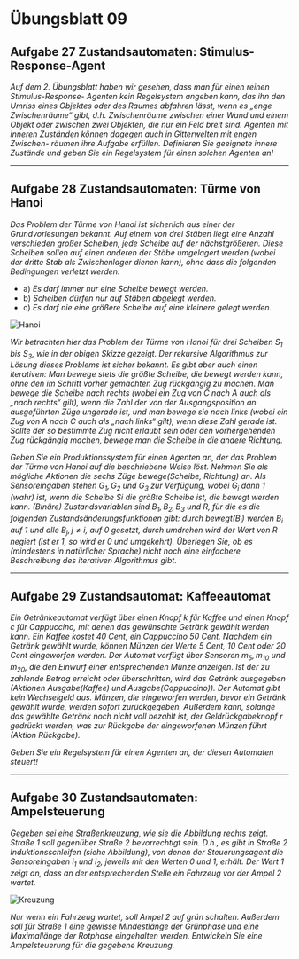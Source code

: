# Übungsblatt 09
## Aufgabe 27 Zustandsautomaten: Stimulus-Response-Agent
*Auf dem 2. Übungsblatt haben wir gesehen, dass man für einen reinen Stimulus-Response- Agenten kein Regelsystem angeben kann, das ihn den Umriss eines Objektes oder des Raumes abfahren lässt, wenn es „enge Zwischenräume“ gibt, d.h. Zwischenräume zwischen einer Wand und einem Objekt oder zwischen zwei Objekten, die nur ein Feld breit sind.
Agenten mit inneren Zuständen können dagegen auch in Gitterwelten mit engen Zwischen- räumen ihre Aufgabe erfüllen. Definieren Sie geeignete innere Zustände und geben Sie ein Regelsystem für einen solchen Agenten an!*

---
## Aufgabe 28 Zustandsautomaten: Türme von Hanoi
*Das Problem der Türme von Hanoi ist sicherlich aus einer der Grundvorlesungen bekannt. Auf einem von drei Stäben liegt eine Anzahl verschieden großer Scheiben, jede Scheibe auf der nächstgrößeren. Diese Scheiben sollen auf einen anderen der Stäbe umgelagert werden (wobei der dritte Stab als Zwischenlager dienen kann), ohne dass die folgenden Bedingungen verletzt werden:*

* a) *Es darf immer nur eine Scheibe bewegt werden.*
* b) *Scheiben dürfen nur auf Stäben abgelegt werden.*
* c) *Es darf nie eine größere Scheibe auf eine kleinere gelegt werden.*

![Hanoi](Hanoi.png)

*Wir betrachten hier das Problem der Türme von Hanoi für drei Scheiben $S_1$ bis $S_3$, wie in der obigen Skizze gezeigt. Der rekursive Algorithmus zur Lösung dieses Problems ist sicher bekannt. Es gibt aber auch einen iterativen: Man bewege stets die größte Scheibe, die bewegt werden kann, ohne den im Schritt vorher gemachten Zug rückgängig zu machen. Man bewege die Scheibe nach rechts (wobei ein Zug von C nach A auch als „nach rechts“ gilt), wenn die Zahl der von der Ausgangsposition an ausgeführten Züge ungerade ist, und man bewege sie nach links (wobei ein Zug von A nach C auch als „nach links“ gilt), wenn diese Zahl gerade ist. Sollte der so bestimmte Zug nicht erlaubt sein oder den vorhergehenden Zug rückgängig machen, bewege man die Scheibe in die andere Richtung.*

*Geben Sie ein Produktionssystem für einen Agenten an, der das Problem der Türme von Hanoi auf die beschriebene Weise löst. Nehmen Sie als mögliche Aktionen die sechs Züge bewege(Scheibe, Richtung) an. Als Sensoreingaben stehen $G_1, G_2$ und $G_3$ zur Verfügung, wobei $G_i$ dann 1 (wahr) ist, wenn die Scheibe Si die größte Scheibe ist, die bewegt werden kann. (Binäre) Zustandsvariablen sind $B_1, B_2, B_3$ und R, für die es die folgenden Zustandsänderungsfunktionen gibt: durch bewegt($B_i$) werden $B_i$ auf 1 und alle $B_j, j\neq i$, auf 0 gesetzt, durch umdrehen wird der Wert von R negiert (ist er 1, so wird er 0 und umgekehrt). Überlegen Sie, ob es (mindestens in natürlicher Sprache) nicht noch eine einfachere Beschreibung des iterativen Algorithmus gibt.*

---
## Aufgabe 29 Zustandsautomat: Kaffeeautomat
*Ein Getränkeautomat verfügt über einen Knopf k für Kaffee und einen Knopf c für Cappuccino, mit denen das gewünschte Getränk gewählt werden kann. Ein Kaffee kostet 40 Cent, ein Cappuccino 50 Cent. Nachdem ein Getränk gewählt wurde, können Münzen der Werte 5 Cent, 10 Cent oder 20 Cent eingeworfen werden. Der Automat verfügt über Sensoren $m_5, m_{10}$ und $m_{20}$, die den Einwurf einer entsprechenden Münze anzeigen. Ist der zu zahlende Betrag erreicht oder überschritten, wird das Getränk ausgegeben (Aktionen Ausgabe(Kaffee) und Ausgabe(Cappuccino)). Der Automat gibt kein Wechselgeld aus. Münzen, die eingeworfen werden, bevor ein Getränk gewählt wurde, werden sofort zurückgegeben. Außerdem kann, solange das gewählte Getränk noch nicht voll bezahlt ist, der Geldrückgabeknopf r gedrückt werden, was zur Rückgabe der eingeworfenen Münzen führt (Aktion Rückgabe).*

*Geben Sie ein Regelsystem für einen Agenten an, der diesen Automaten steuert!*

---
## Aufgabe 30 Zustandsautomaten: Ampelsteuerung
*Gegeben sei eine Straßenkreuzung, wie sie die Abbildung rechts zeigt. Straße 1 soll gegenüber Straße 2 bevorrechtigt sein. D.h., es gibt in Straße 2 Induktionsschleifen (siehe Abbildung), von denen der Steuerungsagent die Sensoreingaben $i_1$ und $i_2$, jeweils mit den Werten 0 und 1, erhält. Der Wert 1 zeigt an, dass an der entsprechenden Stelle ein Fahrzeug vor der Ampel 2 wartet.*

![Kreuzung](Kreuzung.png)

*Nur wenn ein Fahrzeug wartet, soll Ampel 2 auf grün schalten. Außerdem soll für Straße 1 eine gewisse Mindestlänge der Grünphase und eine Maximallänge der Rotphase eingehalten werden. Entwickeln Sie eine Ampelsteuerung für die gegebene Kreuzung.*
